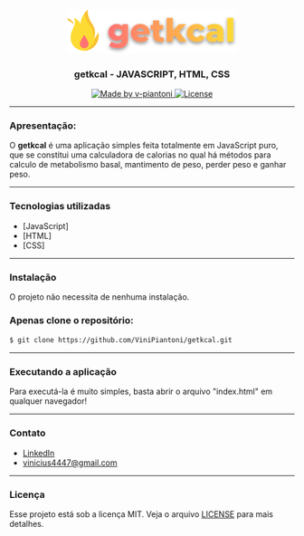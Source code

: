 <h3 align="center">
    <img alt="logo" title="#logo" width="300px" src=".github/logo.svg">
</h3>

<h3 align="center">getkcal - JAVASCRIPT, HTML, CSS</h3>

<div align="center">
  <a href="https://www.linkedin.com/in/vinicius-piantoni-328339186">
    <img alt="Made by v-piantoni" src="https://img.shields.io/badge/made%20by-Vinicius%20Piantoni-brightgreen" />
  </a>
    
  <a href="https://github.com/ViniPiantoni/getkcal/blob/master/LICENSE">
    <img alt="License" src="https://img.shields.io/badge/license-MIT-brightgreen" />
  </a>
</div>

---

### Apresentação:

O <strong>getkcal</strong> é uma aplicação simples feita totalmente em JavaScript puro, que se constitui uma calculadora de calorias no qual há métodos para calculo de metabolismo basal, mantimento de peso, perder peso e ganhar peso.

---

### Tecnologias utilizadas
- [JavaScript]
- [HTML]
- [CSS]

---

 ### Instalação

 O projeto não necessita de nenhuma instalação.

 ### Apenas clone o repositório:

 ```bash
$ git clone https://github.com/ViniPiantoni/getkcal.git
```

---

 ### Executando a aplicação

Para executá-la é muito simples, basta abrir o arquivo "index.html" em qualquer navegador!

---

### Contato

- [LinkedIn](https://www.linkedin.com/in/vinicius-piantoni/)
- vinicius4447@gmail.com

---

### Licença

Esse projeto está sob a licença MIT. Veja o arquivo [LICENSE](LICENSE) para mais detalhes.
